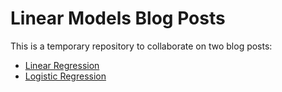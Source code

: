 # Linear Models Blog Posts

This is a temporary repository to collaborate on two blog posts:

* [Linear Regression](linear-regression.md)
* [Logistic Regression](logistic-regression.md)

